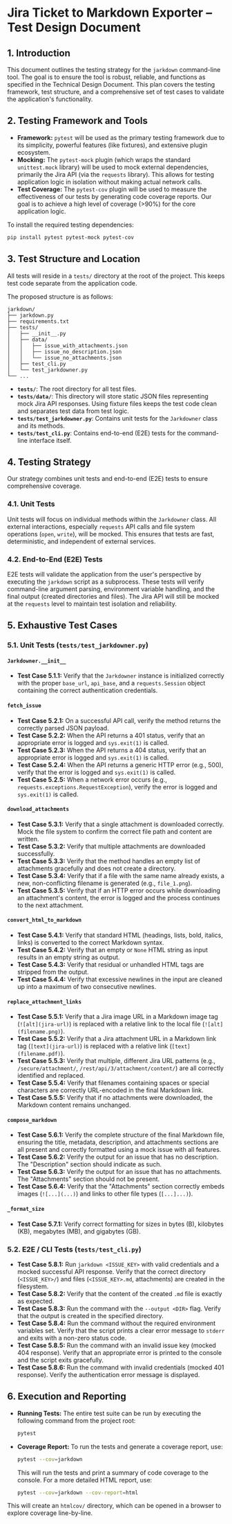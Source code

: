 # Jira Ticket to Markdown Exporter – Test Design Document

## 1. Introduction

This document outlines the testing strategy for the `jarkdown` command-line tool. The goal is to ensure the tool is robust, reliable, and functions as specified in the Technical Design Document. This plan covers the testing framework, test structure, and a comprehensive set of test cases to validate the application's functionality.

## 2. Testing Framework and Tools

- **Framework:** `pytest` will be used as the primary testing framework due to its simplicity, powerful features (like fixtures), and extensive plugin ecosystem.
- **Mocking:** The `pytest-mock` plugin (which wraps the standard `unittest.mock` library) will be used to mock external dependencies, primarily the Jira API (via the `requests` library). This allows for testing application logic in isolation without making actual network calls.
- **Test Coverage:** The `pytest-cov` plugin will be used to measure the effectiveness of our tests by generating code coverage reports. Our goal is to achieve a high level of coverage (>90%) for the core application logic.

To install the required testing dependencies:
```bash
pip install pytest pytest-mock pytest-cov
```

## 3. Test Structure and Location

All tests will reside in a `tests/` directory at the root of the project. This keeps test code separate from the application code.

The proposed structure is as follows:

```
jarkdown/
├── jarkdown.py
├── requirements.txt
├── tests/
│   ├── __init__.py
│   ├── data/
│   │   ├── issue_with_attachments.json
│   │   ├── issue_no_description.json
│   │   └── issue_no_attachments.json
│   ├── test_cli.py
│   └── test_jarkdowner.py
└── ...
```

- **`tests/`**: The root directory for all test files.
- **`tests/data/`**: This directory will store static JSON files representing mock Jira API responses. Using fixture files keeps the test code clean and separates test data from test logic.
- **`tests/test_jarkdowner.py`**: Contains unit tests for the `Jarkdowner` class and its methods.
- **`tests/test_cli.py`**: Contains end-to-end (E2E) tests for the command-line interface itself.

## 4. Testing Strategy

Our strategy combines unit tests and end-to-end (E2E) tests to ensure comprehensive coverage.

### 4.1. Unit Tests

Unit tests will focus on individual methods within the `Jarkdowner` class. All external interactions, especially `requests` API calls and file system operations (`open`, `write`), will be mocked. This ensures that tests are fast, deterministic, and independent of external services.

### 4.2. End-to-End (E2E) Tests

E2E tests will validate the application from the user's perspective by executing the `jarkdown` script as a subprocess. These tests will verify command-line argument parsing, environment variable handling, and the final output (created directories and files). The Jira API will still be mocked at the `requests` level to maintain test isolation and reliability.

## 5. Exhaustive Test Cases

### 5.1. Unit Tests (`tests/test_jarkdowner.py`)

#### `Jarkdowner.__init__`
- **Test Case 5.1.1:** Verify that the `Jarkdowner` instance is initialized correctly with the proper `base_url`, `api_base`, and a `requests.Session` object containing the correct authentication credentials.

#### `fetch_issue`
- **Test Case 5.2.1:** On a successful API call, verify the method returns the correctly parsed JSON payload.
- **Test Case 5.2.2:** When the API returns a 401 status, verify that an appropriate error is logged and `sys.exit(1)` is called.
- **Test Case 5.2.3:** When the API returns a 404 status, verify that an appropriate error is logged and `sys.exit(1)` is called.
- **Test Case 5.2.4:** When the API returns a generic HTTP error (e.g., 500), verify that the error is logged and `sys.exit(1)` is called.
- **Test Case 5.2.5:** When a network error occurs (e.g., `requests.exceptions.RequestException`), verify the error is logged and `sys.exit(1)` is called.

#### `download_attachments`
- **Test Case 5.3.1:** Verify that a single attachment is downloaded correctly. Mock the file system to confirm the correct file path and content are written.
- **Test Case 5.3.2:** Verify that multiple attachments are downloaded successfully.
- **Test Case 5.3.3:** Verify that the method handles an empty list of attachments gracefully and does not create a directory.
- **Test Case 5.3.4:** Verify that if a file with the same name already exists, a new, non-conflicting filename is generated (e.g., `file_1.png`).
- **Test Case 5.3.5:** Verify that if an HTTP error occurs while downloading an attachment's content, the error is logged and the process continues to the next attachment.

#### `convert_html_to_markdown`
- **Test Case 5.4.1:** Verify that standard HTML (headings, lists, bold, italics, links) is converted to the correct Markdown syntax.
- **Test Case 5.4.2:** Verify that an empty or `None` HTML string as input results in an empty string as output.
- **Test Case 5.4.3:** Verify that residual or unhandled HTML tags are stripped from the output.
- **Test Case 5.4.4:** Verify that excessive newlines in the input are cleaned up into a maximum of two consecutive newlines.

#### `replace_attachment_links`
- **Test Case 5.5.1:** Verify that a Jira image URL in a Markdown image tag (`![alt](jira-url)`) is replaced with a relative link to the local file (`![alt](filename.png)`).
- **Test Case 5.5.2:** Verify that a Jira attachment URL in a Markdown link tag (`[text](jira-url)`) is replaced with a relative link (`[text](filename.pdf)`).
- **Test Case 5.5.3:** Verify that multiple, different Jira URL patterns (e.g., `/secure/attachment/`, `/rest/api/3/attachment/content/`) are all correctly identified and replaced.
- **Test Case 5.5.4:** Verify that filenames containing spaces or special characters are correctly URL-encoded in the final Markdown link.
- **Test Case 5.5.5:** Verify that if no attachments were downloaded, the Markdown content remains unchanged.

#### `compose_markdown`
- **Test Case 5.6.1:** Verify the complete structure of the final Markdown file, ensuring the title, metadata, description, and attachments sections are all present and correctly formatted using a mock issue with all features.
- **Test Case 5.6.2:** Verify the output for an issue that has no description. The "Description" section should indicate as such.
- **Test Case 5.6.3:** Verify the output for an issue that has no attachments. The "Attachments" section should not be present.
- **Test Case 5.6.4:** Verify that the "Attachments" section correctly embeds images (`![...](...)`) and links to other file types (`[...]...)`).

#### `_format_size`
- **Test Case 5.7.1:** Verify correct formatting for sizes in bytes (B), kilobytes (KB), megabytes (MB), and gigabytes (GB).

### 5.2. E2E / CLI Tests (`tests/test_cli.py`)

- **Test Case 5.8.1:** Run `jarkdown <ISSUE_KEY>` with valid credentials and a mocked successful API response. Verify that the correct directory (`<ISSUE_KEY>/`) and files (`<ISSUE_KEY>.md`, attachments) are created in the filesystem.
- **Test Case 5.8.2:** Verify that the content of the created `.md` file is exactly as expected.
- **Test Case 5.8.3:** Run the command with the `--output <DIR>` flag. Verify that the output is created in the specified directory.
- **Test Case 5.8.4:** Run the command without the required environment variables set. Verify that the script prints a clear error message to `stderr` and exits with a non-zero status code.
- **Test Case 5.8.5:** Run the command with an invalid issue key (mocked 404 response). Verify that an appropriate error is printed to the console and the script exits gracefully.
- **Test Case 5.8.6:** Run the command with invalid credentials (mocked 401 response). Verify the authentication error message is displayed.

## 6. Execution and Reporting

- **Running Tests:** The entire test suite can be run by executing the following command from the project root:
  ```bash
  pytest
  ```
- **Coverage Report:** To run the tests and generate a coverage report, use:
  ```bash
  pytest --cov=jarkdown
  ```
  This will run the tests and print a summary of code coverage to the console. For a more detailed HTML report, use:
  ```bash
  pytest --cov=jarkdown --cov-report=html
  ```
This will create an `htmlcov/` directory, which can be opened in a browser to explore coverage line-by-line.
